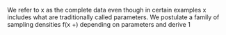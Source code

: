 We refer to x as the complete data even though in certain examples x includes what are traditionally called parameters. We postulate a family of sampling densities f(x +) depending on parameters and derive 1
